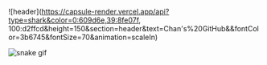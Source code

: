 

![header](https://capsule-render.vercel.app/api?type=shark&color=0:609d6e,39:8fe07f, 100:d2ffcd&height=150&section=header&text=Chan's%20GitHub&&fontColor=3b6745&fontSize=70&animation=scaleIn)

![snake gif](readme/github-contribution-grid-snake-16528899899311.svg)

